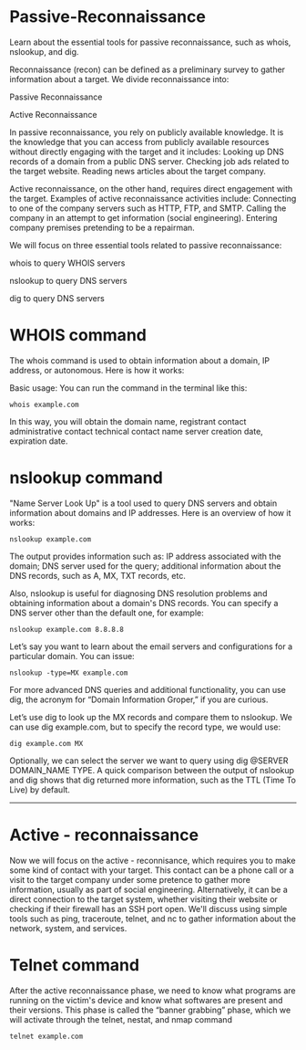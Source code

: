 # Passive-Reconnaissance
Learn about the essential tools for passive reconnaissance, such as whois, nslookup, and dig.

Reconnaissance (recon) can be defined as a preliminary survey to gather information about a target. We divide reconnaissance into:

Passive Reconnaissance

Active Reconnaissance

In passive reconnaissance, you rely on publicly available knowledge. It is the knowledge that you can access from publicly available resources without directly engaging with the target and it includes:
Looking up DNS records of a domain from a public DNS server.
Checking job ads related to the target website.
Reading news articles about the target company.

Active reconnaissance, on the other hand, requires direct engagement with the target.
Examples of active reconnaissance activities include:
Connecting to one of the company servers such as HTTP, FTP, and SMTP.
Calling the company in an attempt to get information (social engineering).
Entering company premises pretending to be a repairman.

We will focus on three essential tools related to passive reconnaissance:

whois to query WHOIS servers

nslookup to query DNS servers

dig to query DNS servers

# WHOIS command
The whois command is used to obtain information about a domain, IP address, or autonomous. Here is how it works:

Basic usage:
You can run the command in the terminal like this:
```
whois example.com
```
In this way, you will obtain the domain name, registrant contact administrative contact technical contact name server creation date, expiration date.
# nslookup command
"Name Server Look Up" is a tool used to query DNS servers and obtain information about domains and IP addresses. Here is an overview of how it works:
```
nslookup example.com
```
The output provides information such as:
IP address associated with the domain; DNS server used for the query;  additional information about the DNS records, such as A, MX, TXT records, etc.

Also, nslookup is useful for diagnosing DNS resolution problems and obtaining information about a domain's DNS records.
You can specify a DNS server other than the default one, for example:
```
nslookup example.com 8.8.8.8
```
Let’s say you want to learn about the email servers and configurations for a particular domain. You can issue:
```
nslookup -type=MX example.com
```
For more advanced DNS queries and additional functionality, you can use dig, the acronym for “Domain Information Groper,” if you are curious.

Let’s use dig to look up the MX records and compare them to nslookup. We can use dig example.com, but to specify the record type, we would use: 
```
dig example.com MX
```
Optionally, we can select the server we want to query using dig @SERVER DOMAIN_NAME TYPE.
A quick comparison between the output of nslookup and dig shows that dig returned more information, such as the TTL (Time To Live) by default.

_______________________________________________________________________________________________________________________________________________


# Active - reconnaissance
Now we will focus on the active - reconnisance, which requires you to make some kind of contact with your target. 
This contact can be a phone call or a visit to the target company under some pretence to gather more information, usually as part of social engineering. Alternatively, it can be a direct connection to the target system, whether visiting their website or checking if their firewall has an SSH port open. 
We'll discuss using simple tools such as ping, traceroute, telnet, and nc to gather information about the network, system, and services.

# Telnet command
After the active reconnaissance phase, we need to know what programs are running on the victim's device and know what softwares are present and their versions. This phase is called the “banner grabbing” phase, which we will activate through the telnet, nestat, and nmap command
```
telnet example.com
```
